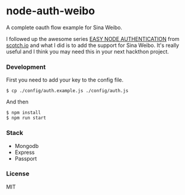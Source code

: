 node-auth-weibo
===============

A complete oauth flow example for Sina Weibo.

I followed up the awesome series [EASY NODE AUTHENTICATION](http://scotch.io/series/easy-node-authentication) from [scotch.io](http://scotch.io/) and what I did is to add the support for Sina Weibo. It's really useful and I think you may need this in your next hackthon project.


### Development

First you need to add your key to the config file.

```
$ cp ./config/auth.example.js ./config/auth.js
```

And then

```
$ npm install
$ npm run start
```

### Stack

* Mongodb
* Express
* Passport

### License

MIT